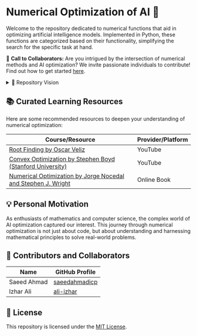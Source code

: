 # Numerical Optimization of AI 🚀

Welcome to the repository dedicated to numerical functions that aid in optimizing artificial intelligence models. Implemented in Python, these functions are categorized based on their functionality, simplifying the search for the specific task at hand.

📢 **Call to Collaborators:** Are you intrigued by the intersection of numerical methods and AI optimization? We invite passionate individuals to contribute! Find out how to get started [here](./CONTRIBUTING.md).

<details>
  <summary>🌌 Repository Vision</summary>
  
  - **Diverse Optimization Techniques:** This repository focuses on a variety of numerical methods essential for optimizing AI models, from differentiation to root finding.
  - **Practical Implementations:** Each function is implemented to be modular and easily integrated into various AI projects, offering practical solutions for complex optimization challenges.
  - **Educational Perspective:** Alongside code implementations, the repository provides extensive mathematical documentation, enhancing understanding and learning.

</details>

## 📚 Curated Learning Resources

Here are some recommended resources to deepen your understanding of numerical optimization:

| Course/Resource                                                                                | Provider/Platform             |
| ---------------------------------------------------------------------------------------------- | ----------------------------- |
| [Root Finding by Oscar Veliz](https://www.youtube.com/watch?v=MlP_W-obuNg&list=PLb0Tx2oJWuYIpNE23qYHGQD42TIR3ThNz&ab_channel=OscarVeliz) | YouTube                       |
| [Convex Optimization by Stephen Boyd (Stanford University)](https://www.youtube.com/watch?v=McLq1hEq3UY&list=PL3940DD956CDF0622&ab_channel=Stanford) | YouTube                       |
| [Numerical Optimization by Jorge Nocedal and Stephen J. Wright](https://coral.ise.lehigh.edu/frankecurtis/files/papers/BottCurtNoce18.pdf) | Online Book                   |

## 💡 Personal Motivation
As enthusiasts of mathematics and computer science, the complex world of AI optimization captured our interest. This journey through numerical optimization is not just about code, but about understanding and harnessing mathematical principles to solve real-world problems.

## 🤝 Contributors and Collaborators

| Name                       | GitHub Profile                           |
| -------------------------- | ---------------------------------------- |
| Saeed Ahmad                | [saeedahmadicp](https://github.com/saeedahmadicp) |
| Izhar Ali                  | [ali-izhar](https://github.com/ali-izhar)    |

## 📜 License
This repository is licensed under the [MIT License](./LICENSE).